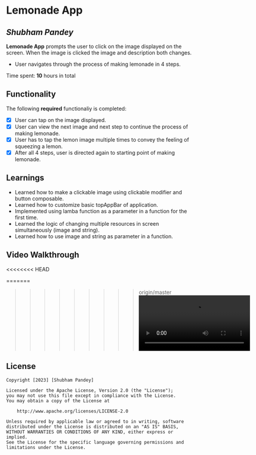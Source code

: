 # Lemonade App

## *Shubham Pandey*

**Lemonade App** prompts the user to click on the image displayed on the screen. When the image is clicked the image and description both changes.
* User navigates through the process of making lemonade in 4 steps.

Time spent: **10** hours in total

## Functionality 

The following **required** functionaliy is completed:

* [x] User can tap on the image displayed.
* [x] User can view the next image and next step to continue the process of making lemonade.
* [x] User has to tap the lemon image multiple times to convey the feeling of squeezing a lemon.
* [x] After all 4 steps, user is directed again to starting point of making lemonade.

## Learnings

* Learned how to make a clickable image using clickable modifier and button composable.
* Learned how to customize basic topAppBar of application.
* Implemented using lamba function as a parameter in a function for the first time.
* Learned the logic of changing multiple resources in screen simultaneously (image and string).
* Learned how to use image and string as parameter in a function.

## Video Walkthrough
<<<<<<<< HEAD


=======
>>>>>>>>> origin/master
![](https://github.com/shubhampandey45/Lemonade-App/blob/master/giphy.mp4)


## License

    Copyright [2023] [Shubham Pandey]

    Licensed under the Apache License, Version 2.0 (the "License");
    you may not use this file except in compliance with the License.
    You may obtain a copy of the License at

        http://www.apache.org/licenses/LICENSE-2.0

    Unless required by applicable law or agreed to in writing, software
    distributed under the License is distributed on an "AS IS" BASIS,
    WITHOUT WARRANTIES OR CONDITIONS OF ANY KIND, either express or implied.
    See the License for the specific language governing permissions and
    limitations under the License.
